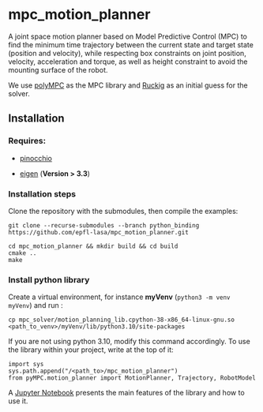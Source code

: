 # mpc_motion_planner

A joint space motion planner based on Model Predictive Control (MPC) to find the minimum time trajectory between the current state and target state (position and velocity), while respecting box constraints on joint position, velocity, acceleration and torque, as well as height constraint to avoid the mounting surface of the robot.

We use [polyMPC](https://gitlab.epfl.ch/listov/polympc) as the MPC library and [Ruckig](https://github.com/pantor/ruckig) as an initial guess for the solver.

## Installation

### Requires:

- [pinocchio](https://github.com/stack-of-tasks/pinocchio)

- [eigen](https://eigen.tuxfamily.org/index.php?title=Main_Page) (**Version > 3.3**)

### Installation steps

Clone the repository with the submodules, then compile the examples:

```
git clone --recurse-submodules --branch python_binding https://github.com/epfl-lasa/mpc_motion_planner.git 

cd mpc_motion_planner && mkdir build && cd build
cmake ..
make
```

### Install python library

Create a virtual environment, for instance **myVenv** (`python3 -m venv myVenv`) and run :

```
cp mpc_solver/motion_planning_lib.cpython-38-x86_64-linux-gnu.so <path_to_venv>/myVenv/lib/python3.10/site-packages
```
If you are not using python 3.10, modify this command accordingly. To use the library within your project, write at the top of it:

```
import sys
sys.path.append("/<path_to>/mpc_motion_planner")
from pyMPC.motion_planner import MotionPlanner, Trajectory, RobotModel
```

A [Jupyter Notebook](pyMPC/howToUse.ipynb) presents the main features of the library and how to use it.
